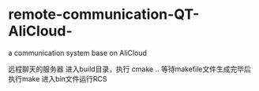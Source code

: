# remote-communication-QT-AliCloud-
a communication system base on AliCloud

远程聊天的服务器
进入build目录，执行 cmake ..
等待makefile文件生成完毕后执行make
进入bin文件运行RCS